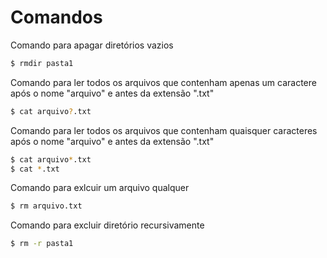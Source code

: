 # Comandos

Comando para apagar diretórios vazios

```sh
$ rmdir pasta1
```

Comando para ler todos os arquivos que contenham apenas um caractere após o nome "arquivo" e antes da extensão ".txt"

```sh
$ cat arquivo?.txt
```

Comando para ler todos os arquivos que contenham quaisquer caracteres após o nome "arquivo" e antes da extensão ".txt"

```sh
$ cat arquivo*.txt 
$ cat *.txt
```

Comando para exlcuir um arquivo qualquer

```sh
$ rm arquivo.txt
```

Comando para excluir diretório recursivamente

```sh
$ rm -r pasta1
```
